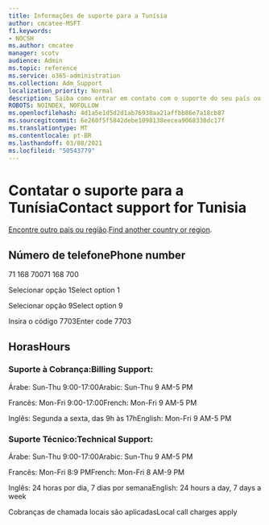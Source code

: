 ```yaml
---
title: Informações de suporte para a Tunísia
author: cmcatee-MSFT
f1.keywords:
- NOCSH
ms.author: cmcatee
manager: scotv
audience: Admin
ms.topic: reference
ms.service: o365-administration
ms.collection: Adm_Support
localization_priority: Normal
description: Saiba como entrar em contato com o suporte do seu país ou região.
ROBOTS: NOINDEX, NOFOLLOW
ms.openlocfilehash: 4d1a5e1d5d2d1ab76930aa21affbb86e7a18cb87
ms.sourcegitcommit: 6e260f5f5842debe1098138eecea9068330dc17f
ms.translationtype: MT
ms.contentlocale: pt-BR
ms.lasthandoff: 03/08/2021
ms.locfileid: "50543779"
---
```

# <a name="contact-support-for-tunisia"></a><span data-ttu-id="d4e2a-103">Contatar o suporte para a Tunísia</span><span class="sxs-lookup"><span data-stu-id="d4e2a-103">Contact support for Tunisia</span></span>

<span data-ttu-id="d4e2a-104">[Encontre outro país ou região](../contact-support-for-business-products.md).</span><span class="sxs-lookup"><span data-stu-id="d4e2a-104">[Find another country or region](../contact-support-for-business-products.md).</span></span>

## <a name="phone-number"></a><span data-ttu-id="d4e2a-105">Número de telefone</span><span class="sxs-lookup"><span data-stu-id="d4e2a-105">Phone number</span></span>
<span data-ttu-id="d4e2a-106">71 168 700</span><span class="sxs-lookup"><span data-stu-id="d4e2a-106">71 168 700</span></span>

<span data-ttu-id="d4e2a-107">Selecionar opção 1</span><span class="sxs-lookup"><span data-stu-id="d4e2a-107">Select option 1</span></span>

<span data-ttu-id="d4e2a-108">Selecionar opção 9</span><span class="sxs-lookup"><span data-stu-id="d4e2a-108">Select option 9</span></span>

<span data-ttu-id="d4e2a-109">Insira o código 7703</span><span class="sxs-lookup"><span data-stu-id="d4e2a-109">Enter code 7703</span></span>

## <a name="hours"></a><span data-ttu-id="d4e2a-110">Horas</span><span class="sxs-lookup"><span data-stu-id="d4e2a-110">Hours</span></span>
### <a name="billing-support"></a><span data-ttu-id="d4e2a-111">Suporte à Cobrança:</span><span class="sxs-lookup"><span data-stu-id="d4e2a-111">Billing Support:</span></span>

<span data-ttu-id="d4e2a-112">Árabe: Sun-Thu 9:00-17:00</span><span class="sxs-lookup"><span data-stu-id="d4e2a-112">Arabic: Sun-Thu 9 AM-5 PM</span></span>

<span data-ttu-id="d4e2a-113">Francês: Mon-Fri 9:00-17:00</span><span class="sxs-lookup"><span data-stu-id="d4e2a-113">French: Mon-Fri 9 AM-5 PM</span></span>

<span data-ttu-id="d4e2a-114">Inglês: Segunda a sexta, das 9h às 17h</span><span class="sxs-lookup"><span data-stu-id="d4e2a-114">English: Mon-Fri 9 AM-5 PM</span></span>

### <a name="technical-support"></a><span data-ttu-id="d4e2a-115">Suporte Técnico:</span><span class="sxs-lookup"><span data-stu-id="d4e2a-115">Technical Support:</span></span>

<span data-ttu-id="d4e2a-116">Árabe: Sun-Thu 9:00-17:00</span><span class="sxs-lookup"><span data-stu-id="d4e2a-116">Arabic: Sun-Thu 9 AM-5 PM</span></span>

<span data-ttu-id="d4e2a-117">Francês: Mon-Fri 8:9 PM</span><span class="sxs-lookup"><span data-stu-id="d4e2a-117">French: Mon-Fri 8 AM-9 PM</span></span>

<span data-ttu-id="d4e2a-118">Inglês: 24 horas por dia, 7 dias por semana</span><span class="sxs-lookup"><span data-stu-id="d4e2a-118">English: 24 hours a day, 7 days a week</span></span>

<span data-ttu-id="d4e2a-119">Cobranças de chamada locais são aplicadas</span><span class="sxs-lookup"><span data-stu-id="d4e2a-119">Local call charges apply</span></span>
